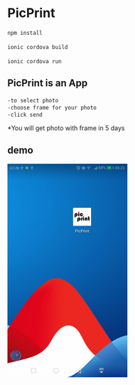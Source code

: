# PicPrint

``` 
npm install

ionic cordova build 

ionic cordova run 
``` 

## PicPrint is an App
    -to select photo
    -choose frame for your photo
    -click send
*You will get photo with frame in 5 days

## demo 
![demo](doc/picprint.gif)

